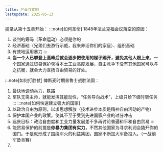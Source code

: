```yaml
---
title: 产业与文明
lastupdate: 2025-05-13
---
```


摘录从第十五章开始：
:::note[如何革命]
1848年法兰克福会议落空的原因：
1. 谈判的筹码（革命运动）必须是你的
2. 经济基础（兄弟们去游行示威，我来养活你们的家庭）、组织基础
3. 有效地运用暴力
:::
1. **当一个人已攀登上高峰后就会逐步把使用的梯子踢开，避免其他人跟上来**。一个国家通过贸易保护获得本土工业高度发展，自由竞争下没有其他国家可以与之抗衡，就会大力宣扬自由贸易的好处。

:::note[如何打胜仗]
俾斯麦时期普鲁士战胜法国：
1. 最快地调动兵力，铁路
2. 军队无需主帅，就能发挥其能动性，“任务导向战术”，上级只给下级时限任务
:::
:::note[如何快速建立强大的国家]
1. 以政治自由为原则，以求思想解放（技术进步本质是精神自由活动的产物）
2. 保护本国产业的政策，使其不至于受到先进国家产业的过分冲击
3. 远景目标：政治自由度和工业力量发展差不多再讨论普遍和平和自由贸易
:::
2. 能贸易保护的前提是**你暴力集团有实力**，不然其他国家为寻求利润会撬开你的国门。于是就形成了围绕军火的利益集团，国家不断加大军备投入。（一战前军备竞赛）
3.  